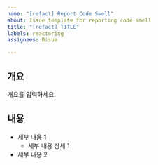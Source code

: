 ```yaml
---
name: "[refact] Report Code Smell"
about: Issue template for reporting code smell
title: "[refact] TITLE"
labels: reactoring
assignees: Bisue

---
```


## 개요

개요를 입력하세요.

## 내용

- 세부 내용 1
  - 세부 내용 상세 1
- 세부 내용 2
